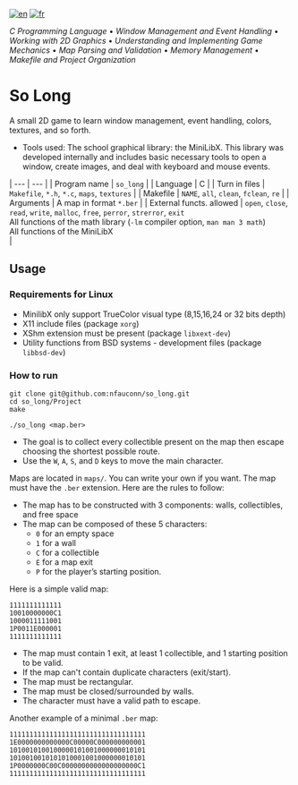 [![en](https://img.shields.io/badge/lang-en-pink.svg)](https://github.com/nfauconn/so_long/blob/master/README.md)
[![fr](https://img.shields.io/badge/lang-fr-purple.svg)](https://github.com/nfauconn/so_long/blob/master/README.fr.md)

*C Programming Language* • *Window Management and Event Handling* • *Working with 2D Graphics* • *Understanding and Implementing Game Mechanics* • *Map Parsing and Validation* • *Memory Management* • *Makefile and Project Organization* 

# So Long

A small 2D game to learn window management, event handling, colors, textures, and so forth.

- Tools used: The school graphical library: the MiniLibX. This library was developed internally and includes basic necessary tools to open a window, create images, and deal with keyboard and mouse events.

| --- | --- |
| Program name | `so_long` |
| Language | C |
| Turn in files | `Makefile`, `*.h`, `*.c`, `maps`, `textures` |
| Makefile | `NAME`, `all`, `clean`, `fclean`, `re` |
| Arguments | A map in format `*.ber` |
| External functs. allowed | `open`, `close`, `read`, `write`, `malloc`, `free`, `perror`, `strerror`, `exit`<br>All functions of the math library (`-lm` compiler option, `man man 3 math`)<br>All functions of the MiniLibX<br> |


## Usage

### Requirements for Linux

- MinilibX only support TrueColor visual type (8,15,16,24 or 32 bits depth)
- X11 include files (package `xorg`)
- XShm extension must be present (package `libxext-dev`)
- Utility functions from BSD systems - development files (package `libbsd-dev`)

### How to run

```shell
git clone git@github.com:nfauconn/so_long.git
cd so_long/Project
make
```

```shell
./so_long <map.ber>
```

- The goal is to collect every collectible present on the map then escape choosing the shortest possible route.
- Use the `W`, `A`, `S`, and `D` keys to move the main character.

Maps are located in `maps/`.
You can write your own if you want. The map must have the `.ber` extension. Here are the rules to follow:

- The map has to be constructed with 3 components: walls, collectibles, and free space
- The map can be composed of these 5 characters:
  - `0` for an empty space
  - `1` for a wall
  - `C` for a collectible
  - `E` for a map exit
  - `P` for the player’s starting position.

Here is a simple valid map:
```
1111111111111
10010000000C1
1000011111001
1P0011E000001
1111111111111
```

- The map must contain 1 exit, at least 1 collectible, and 1 starting position to be valid.
- If the map can't contain duplicate characters (exit/start).
- The map must be rectangular.
- The map must be closed/surrounded by walls. 
- The character must have a valid path to escape.

Another example of a minimal `.ber` map:

```
1111111111111111111111111111111111
1E0000000000000C00000C000000000001
1010010100100000101001000000010101
1010010010101010001001000000010101
1P0000000C00C0000000000000000000C1
1111111111111111111111111111111111
```



